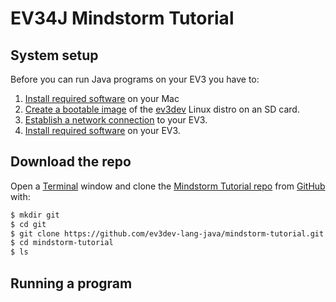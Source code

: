 # EV34J Mindstorm Tutorial 

## System setup

Before you can run Java programs on your EV3 you have to:

1. [Install required software](https://github.com/ev3dev-lang-java/ev34j-mindstorm-tutorial/wiki/Install-required-Mac-software) on your Mac 
2. [Create a bootable image](https://github.com/ev3dev-lang-java/ev34j-mindstorm-tutorial/wiki/Create-a-bootable-image-for-the-EV3) of the [ev3dev](http://www.ev3dev.org) Linux distro on an SD card.
3. [Establish a network connection](https://github.com/ev3dev-lang-java/ev34j-mindstorm-tutorial/wiki/Establish-a-network-connection) to your EV3.
4. [Install required software](https://github.com/ev3dev-lang-java/ev34j-mindstorm-tutorial/wiki/Install-required-EV3-software) on your EV3.

## Download the repo 

Open a [Terminal](https://en.wikipedia.org/wiki/Terminal_(OS_X)) window and clone the
[Mindstorm Tutorial repo](https://github.com/ev3dev-lang-java/ev3-mindstorm-tutorial) from [GitHub](https://github.com) with:

```bash
$ mkdir git
$ cd git
$ git clone https://github.com/ev3dev-lang-java/mindstorm-tutorial.git
$ cd mindstorm-tutorial
$ ls
```

## Running a program





